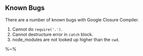 ## Known Bugs

There are a number of known bugs with Google Closure Compiler.

1. Cannot do `require('.')`.
1. Cannot destructure error in `catch` block.
1. node_modules are not looked up higher than the `cwd`.

%~%
